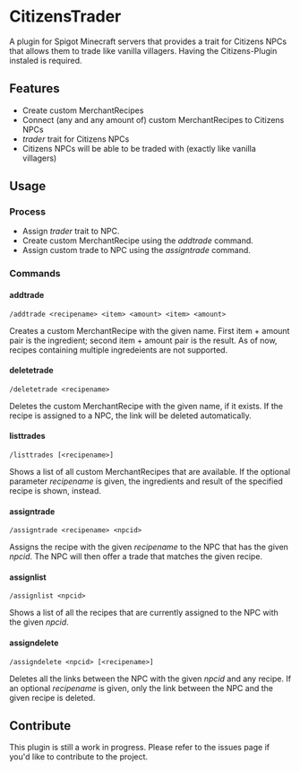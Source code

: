 # CitizensTrader

A plugin for Spigot Minecraft servers that provides a
trait for Citizens NPCs that allows them to trade like
vanilla villagers. Having the Citizens-Plugin instaled
is required.

## Features
* Create custom MerchantRecipes
* Connect (any and any amount of) custom MerchantRecipes to Citizens NPCs
* *trader* trait for Citizens NPCs
* Citizens NPCs will be able to be traded with (exactly like vanilla villagers)

## Usage
### Process
* Assign *trader* trait to NPC.
* Create custom MerchantRecipe using the *addtrade* command.
* Assign custom trade to NPC using the *assigntrade* command.

### Commands

#### addtrade
```
/addtrade <recipename> <item> <amount> <item> <amount>
```
Creates a custom MerchantRecipe with the given name. First item + amount
pair is the ingredient; second item + amount pair is the result.
As of now, recipes containing
multiple ingredeients are not supported.

#### deletetrade
```
/deletetrade <recipename>
```
Deletes the custom MerchantRecipe with the given name, if it
exists. If the recipe is assigned to a NPC, the link will be
deleted automatically.

#### listtrades
```
/listtrades [<recipename>]
```
Shows a list of all custom MerchantRecipes that are available.
If the optional parameter *recipename* is given, the ingredients
and result of the specified recipe is
shown, instead.

#### assigntrade
```
/assigntrade <recipename> <npcid>
```
Assigns the recipe with the given *recipename* to the NPC that
has the given *npcid*. The NPC will then offer a trade that matches
the given recipe.

#### assignlist
```
/assignlist <npcid>
```
Shows a list of all the recipes that are currently assigned
to the NPC with the given *npcid*.

#### assigndelete
```
/assigndelete <npcid> [<recipename>]
```
Deletes all the links between the NPC with the given *npcid*
and any recipe. If an optional *recipename* is given, only
the link between the NPC and the given recipe is deleted.

## Contribute

This plugin is still a work in progress. Please refer to the
issues page if you'd like to contribute to the project.

